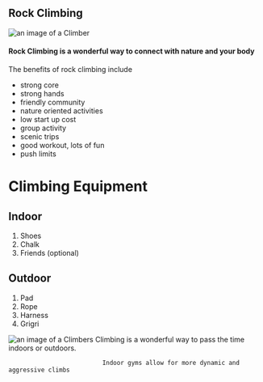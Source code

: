 ## Rock Climbing

![an image of a Climber](https://image.redbull.com/rbcom/052/2018-07-06/7fa619f5-529b-4168-bba8-6a01725ff786/0012/0/0/2306/3295/4942/1150/1/climbing-collection.jpg)

#### Rock Climbing is a wonderful way to connect with nature and your body
The benefits of rock climbing include
* strong core
* strong hands
* friendly community 
* nature oriented activities 
* low start up cost
* group activity
* scenic trips 
* good workout, lots of fun
* push limits

# Climbing Equipment 
## Indoor 
1. Shoes
2. Chalk
3. Friends (optional)
## Outdoor
1. Pad
2. Rope
3. Harness
4. Grigri

![an image of a Climbers](https://images.squarespace-cdn.com/content/v1/5876a2575016e15c31331ed0/1523461667708-ZB6MPBUTRJ1XO5UPGQDZ/ke17ZwdGBToddI8pDm48kFWxnDtCdRm2WA9rXcwtIYR7gQa3H78H3Y0txjaiv_0fDoOvxcdMmMKkDsyUqMSsMWxHk725yiiHCCLfrh8O1z5QPOohDIaIeljMHgDF5CVlOqpeNLcJ80NK65_fV7S1UcTSrQkGwCGRqSxozz07hWZrYGYYH8sg4qn8Lpf9k1pYMHPsat2_S1jaQY3SwdyaXg/first-time-climbers-RVA.jpg?format=1500w)
                            Climbing is a wonderful way to pass the time indoors or outdoors.
                            
                              Indoor gyms allow for more dynamic and aggressive climbs 
